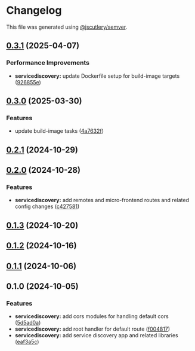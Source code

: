 # Changelog

This file was generated using [@jscutlery/semver](https://github.com/jscutlery/semver).

## [0.3.1](https://github.com/jdwillmsen/jdw/compare/servicediscovery-0.3.0...servicediscovery-0.3.1) (2025-04-07)


### Performance Improvements

* **servicediscovery:** update Dockerfile setup for build-image targets ([926855e](https://github.com/jdwillmsen/jdw/commit/926855e166213754a1ad44eeec6191204ec5a6d9))

## [0.3.0](https://github.com/jdwillmsen/jdw/compare/servicediscovery-0.2.1...servicediscovery-0.3.0) (2025-03-30)


### Features

* update build-image tasks ([4a7632f](https://github.com/jdwillmsen/jdw/commit/4a7632ffa68ac61493c6f5679cc9826e2e0ac7fa))

## [0.2.1](https://github.com/jdwillmsen/jdw/compare/servicediscovery-0.2.0...servicediscovery-0.2.1) (2024-10-29)

## [0.2.0](https://github.com/jdwillmsen/jdw/compare/servicediscovery-0.1.3...servicediscovery-0.2.0) (2024-10-28)

### Features

- **servicediscovery:** add remotes and micro-frontend routes and related config changes ([c427581](https://github.com/jdwillmsen/jdw/commit/c4275810934040d2c9e290d2807e49fd28b3c27a))

## [0.1.3](https://github.com/jdwillmsen/jdw/compare/servicediscovery-0.1.2...servicediscovery-0.1.3) (2024-10-20)

## [0.1.2](https://github.com/jdwillmsen/jdw/compare/servicediscovery-0.1.1...servicediscovery-0.1.2) (2024-10-16)

## [0.1.1](https://github.com/jdwillmsen/jdw/compare/servicediscovery-0.1.0...servicediscovery-0.1.1) (2024-10-06)

## 0.1.0 (2024-10-05)

### Features

- **servicediscovery:** add cors modules for handling default cors ([5d5ad0a](https://github.com/jdwillmsen/jdw/commit/5d5ad0a80ffd1a6b703987f332eb0280d3115911))
- **servicediscovery:** add root handler for default route ([f004817](https://github.com/jdwillmsen/jdw/commit/f004817e4e0415d1653d4d3ae335ff8f993c47f3))
- **servicediscovery:** add service discovery app and related libraries ([eaf3a5c](https://github.com/jdwillmsen/jdw/commit/eaf3a5cacd6712a480c2a20bc4817a1d654952e1))
